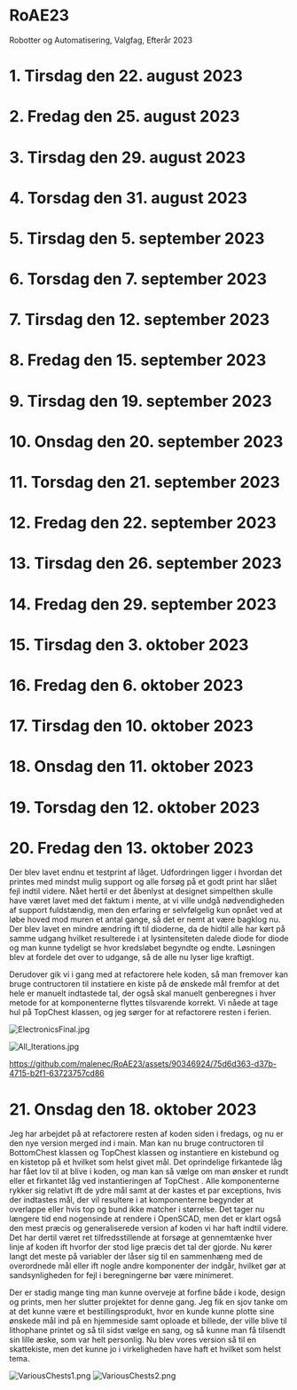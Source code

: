# RoAE23
Robotter og Automatisering, Valgfag, Efterår 2023

# 1. Tirsdag den 22. august 2023

# 2. Fredag den 25. august 2023

# 3. Tirsdag den 29. august 2023

# 4. Torsdag den 31. august 2023

# 5. Tirsdag den 5. september 2023

# 6. Torsdag den 7.  september 2023

# 7. Tirsdag den 12. september 2023

# 8. Fredag den 15. september 2023

# 9. Tirsdag den 19. september 2023

# 10. Onsdag den 20. september 2023

# 11. Torsdag den 21. september 2023

# 12. Fredag den 22. september 2023

# 13. Tirsdag den 26. september 2023

# 14. Fredag den 29. september 2023

# 15. Tirsdag den 3. oktober 2023

# 16. Fredag den 6. oktober 2023

# 17. Tirsdag den 10. oktober 2023

# 18. Onsdag den 11. oktober 2023

# 19. Torsdag den 12. oktober 2023

# 20. Fredag den 13. oktober 2023
Der blev lavet endnu et testprint af låget. Udfordringen ligger i hvordan det printes med mindst mulig support og alle forsøg på et godt print har slået fejl indtil videre. Nået hertil er det åbenlyst at designet simpelthen skulle have været lavet med det faktum i mente, at vi ville undgå nødvendigheden af support fuldstændig, men den erfaring er selvfølgelig kun opnået ved at løbe hoved mod muren et antal gange, så det er nemt at være bagklog nu.
Der blev lavet en mindre ændring ift til dioderne, da de hidtil alle har kørt på samme udgang hvilket resulterede i at lysintensiteten dalede diode for diode og man kunne tydeligt se hvor kredsløbet begyndte og endte. Løsningen blev at fordele det over to udgange, så de alle nu lyser lige kraftigt.

Derudover gik vi i gang med at refactorere hele koden, så man fremover kan bruge contructoren til instatiere en kiste på de ønskede mål fremfor at det hele er manuelt indtastede tal, der også skal manuelt genberegnes i hver metode for at komponenterne flyttes tilsvarende korrekt. Vi nåede at tage hul på TopChest klassen, og jeg sørger for at refactorere resten i ferien.

![ElectronicsFinal.jpg](Images/ElectronicsFinal.jpg)

![All_Iterations.jpg](Images/All_Iterations.jpg)

https://github.com/malenec/RoAE23/assets/90346924/75d6d363-d37b-4715-b2f1-63723757cd86

# 21. Onsdag den 18. oktober 2023
Jeg har arbejdet på at refactorere resten af koden siden i fredags, og nu er den nye version merged ind i main.
Man kan nu bruge contructoren til BottomChest klassen og TopChest klassen og instantiere en kistebund og en kistetop på et hvilket som helst givet mål. Det oprindelige firkantede låg har fået lov til at blive i koden, og man kan så vælge om man ønsker et rundt eller et firkantet låg ved instantieringen af TopChest . Alle komponenterne rykker sig relativt ift de ydre mål samt at der kastes et par exceptions, hvis der indtastes mål, der vil resultere i at komponenterne begynder at overlappe eller hvis top og bund ikke matcher i størrelse. Det tager nu længere tid end nogensinde at rendere i OpenSCAD, men det er klart også den mest præcis og generaliserede version af koden vi har haft indtil videre. Det har dertil været ret tilfredsstillende at forsøge at gennemtænke hver linje af koden ift hvorfor der stod lige præcis det tal der gjorde. Nu kører langt det meste på variabler der låser sig til en sammenhæng med de overordnede mål eller ift nogle andre komponenter der indgår, hvilket gør at sandsynligheden for fejl i beregningerne bør være minimeret.

Der er stadig mange ting man kunne overveje at forfine både i kode, design og prints, men her slutter projektet for denne gang. Jeg fik en sjov tanke om at det kunne være et bestillingsprodukt, hvor en kunde kunne plotte sine ønskede mål ind på en hjemmeside samt oploade et billede, der ville blive til lithophane printet og så til sidst vælge en sang, og så kunne man få tilsendt sin lille æske, som var helt personlig. Nu blev vores version så til en skattekiste, men det kunne jo i virkeligheden have haft et hvilket som helst tema.

![VariousChests1.png](Images/VariousChests1.png)
![VariousChests2.png](Images/VariousChests2.png)

